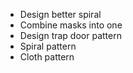 - Design better spiral
- Combine masks into one
- Design trap door pattern
- Spiral pattern
- Cloth pattern

